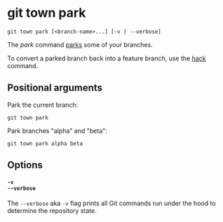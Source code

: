 # git town park

```command-summary
git town park [<branch-name>...] [-v | --verbose]
```

The _park_ command [parks](../branch-types.md#parked-branches) some of your
branches.

To convert a parked branch back into a feature branch, use the [hack](hack.md)
command.

## Positional arguments

Park the current branch:

```fish
git town park
```

Park branches "alpha" and "beta":

```fish
git town park alpha beta
```

## Options

#### `-v`<br>`--verbose`

The `--verbose` aka `-v` flag prints all Git commands run under the hood to
determine the repository state.
